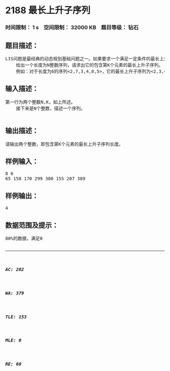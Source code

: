 # 2188 最长上升子序列   
### 时间限制： 1 s&nbsp;&nbsp;&nbsp;&nbsp;空间限制： 32000 KB&nbsp;&nbsp;&nbsp;&nbsp;题目等级： 钻石  
## 题目描述：  

<pre>
LIS问题是最经典的动态规划基础问题之一。如果要求一个满足一定条件的最长上升子序列，你还能解决吗？
    给出一个长度为N整数序列，请求出它的包含第K个元素的最长上升子序列。
    例如：对于长度为6的序列<2,7,3,4,8,5>，它的最长上升子序列为<2,3,4,5>，但如果限制一定要包含第2个元素，那么满足此要求的最长上升子序列就只能是<2,7,8>了。
</pre>
  
  
## 输入描述：  

<pre>
第一行为两个整数N,K，如上所述。
    接下来是N个整数，描述一个序列。
 
</pre>
  
  
## 输出描述：  

<pre>
请输出两个整数，即包含第K个元素的最长上升子序列长度。
</pre>
  
  
## 样例输入：  

<pre>
8 6
65 158 170 299 300 155 207 389
</pre>
  
  
## 样例输出：  

<pre>
4
</pre>
  
  
## 数据范围及提示：  

<pre>
80%的数据，满足0<n<=1000，0<k<=n
    100%的数据，满足0<n<=200000，0<k<=n
</pre>
  
  
***  

##### AC: 202  
##### WA: 379  
##### TLE: 153  
##### MLE: 0  
##### RE: 60  
